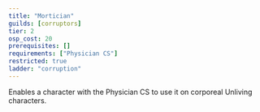 ```yaml
---
title: "Mortician"
guilds: [corruptors]
tier: 2
osp_cost: 20
prerequisites: []
requirements: ["Physician CS"]
restricted: true
ladder: "corruption"
---
```

Enables a character with the Physician CS to use it on corporeal Unliving characters.